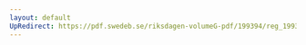```yaml
---
layout: default
UpRedirect: https://pdf.swedeb.se/riksdagen-volumeG-pdf/199394/reg_199394_JoU/reg_199394_JoU_0003.pdf
---
```

